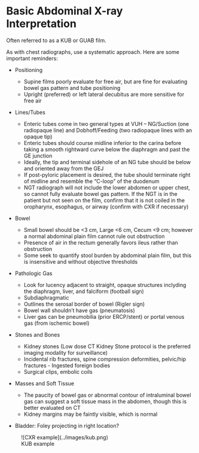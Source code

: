 # Basic Abdominal X-ray Interpretation

Often referred to as a KUB or GUAB film.

As with chest radiographs, use a systematic approach. Here are some important reminders:

- Positioning
    - Supine films poorly evaluate for free air, but are fine for evaluating bowel gas pattern and tube positioning
    - Upright (preferred) or left lateral decubitus are more sensitive for free air

- Lines/Tubes
    - Enteric tubes come in two general types at VUH – NG/Suction (one radiopaque line) and Dobhoff/Feeding (two radiopaque lines with an opaque tip)
    - Enteric tubes should course midline inferior to the carina before taking a smooth rightward curve below the diaphragm and past the GE junction
    - Ideally, the tip and terminal sidehole of an NG tube should be below and oriented away from the GEJ
    - If post-pyloric placement is desired, the tube should terminate right of midline and resemble the “C-loop” of the duodenum
    - NGT radiograph will not include the lower abdomen or upper chest, so cannot fully evaluate bowel gas pattern. If the NGT is in the patient but not seen on the film, confirm that it is not coiled in the oropharynx, esophagus, or airway (confirm with CXR if necessary)

- Bowel
    - Small bowel should be <3 cm, Large <6 cm, Cecum <9 cm; however a normal abdominal plain film cannot rule out obstruction
    - Presence of air in the rectum generally favors ileus rather than obstruction
    - Some seek to quantify stool burden by abdominal plain film, but this is insensitive and without objective thresholds

- Pathologic Gas
    - Look for lucency adjacent to straight, opaque structures inclyding the diaphragm, liver, and falciform (football sign)
    - Subdiaphragmatic
    - Outlines the serosal border of bowel (Rigler sign)
    - Bowel wall shouldn’t have gas (pneumatosis)
    - Liver gas can be pneumobilia (prior ERCP/stent) or portal venous gas (from ischemic bowel)

- Stones and Bones
    - Kidney stones (Low dose CT Kidney Stone protocol is the preferred imaging modality for surveillance)
    - Incidental rib fractures, spine compression deformities, pelvic/hip fractures      - Ingested foreign bodies
    - Surgical clips, embolic coils

- Masses and Soft Tissue
    - The paucity of bowel gas or abnormal contour of intraluminal bowel gas can suggest a soft tissue mass in the abdomen, though this is better evaluated on CT
    - Kidney margins may be faintly visible, which is normal

- Bladder: Foley projecting in right location?

<figure markdown>
![CXR example](../images/kub.png)
<figcaption markdown>KUB example</figcaption>
</figure>
